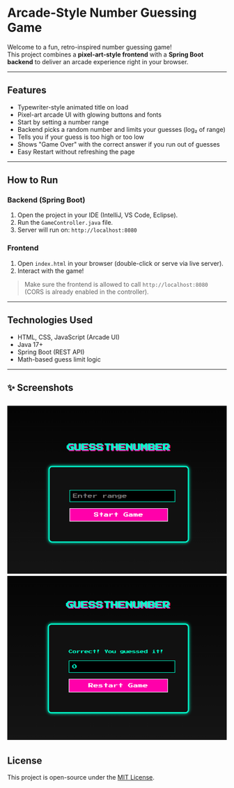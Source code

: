 #  Arcade-Style Number Guessing Game

Welcome to a fun, retro-inspired number guessing game!  
This project combines a **pixel-art-style frontend** with a **Spring Boot backend** to deliver an arcade experience right in your browser.

---

##  Features

-  Typewriter-style animated title on load
-  Pixel-art arcade UI with glowing buttons and fonts
-  Start by setting a number range
-  Backend picks a random number and limits your guesses (log₂ of range)
-  Tells you if your guess is too high or too low
-  Shows "Game Over" with the correct answer if you run out of guesses
-  Easy Restart without refreshing the page

---

##  How to Run

###  Backend (Spring Boot)
1. Open the project in your IDE (IntelliJ, VS Code, Eclipse).
2. Run the `GameController.java` file.
3. Server will run on: `http://localhost:8080`

###  Frontend
1. Open `index.html` in your browser (double-click or serve via live server).
2. Interact with the game!

> Make sure the frontend is allowed to call `http://localhost:8080` (CORS is already enabled in the controller).

---


##  Technologies Used

-  HTML, CSS, JavaScript (Arcade UI)
-  Java 17+
-  Spring Boot (REST API)
-  Math-based guess limit logic

---

## ✨ Screenshots

![Screenshot](screenshot1.png) 
![Screenshot](screenshot2.png) 
---


##  License

This project is open-source under the [MIT License](LICENSE).
